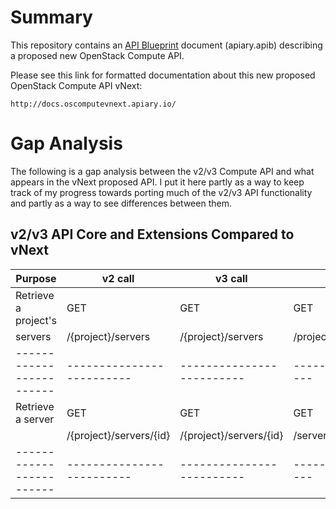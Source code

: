 # Summary

This repository contains an [API Blueprint](http://apiblueprint.org/) document
(apiary.apib) describing a proposed new OpenStack Compute API.

Please see this link for formatted documentation about this new
proposed OpenStack Compute API vNext:

    http://docs.oscomputevnext.apiary.io/

# Gap Analysis

The following is a gap analysis between the v2/v3 Compute API and what appears
in the vNext proposed API. I put it here partly as a way to keep track of my
progress towards porting much of the v2/v3 API functionality and partly as a
way to see differences between them.

## v2/v3 API Core and Extensions Compared to vNext

Purpose                 | v2 call                 | v3 call                 | vNext call
------------------------|-------------------------|-------------------------|----------------------
Retrieve a project's    | GET                     | GET                     | GET
servers                 | /{project}/servers      | /{project}/servers      | /projects/{project}/servers
------------------------|-------------------------|-------------------------|----------------------
Retrieve a server       | GET                     | GET                     | GET
                        | /{project}/servers/{id} | /{project}/servers/{id} | /servers/{id}
------------------------|-------------------------|-------------------------|----------------------
